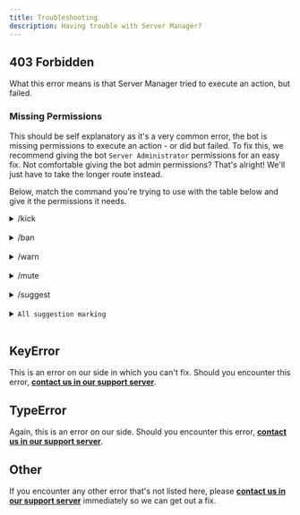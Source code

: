 ```yaml
---
title: Troubleshooting
description: Having trouble with Server Manager?
---
```


## 403 Forbidden

What this error means is that Server Manager tried to execute an action, but failed.

### Missing Permissions
This should be self explanatory as it's a very common error, the bot is missing permissions to execute an action - or did but failed. To fix this, we recommend giving the bot `Server Administrator` permissions for an easy fix. Not comfortable giving the bot admin permissions? That's alright! We'll just have to take the longer route instead. 

Below, match the command you're trying to use with the table below and give it the permissions it needs.

<details className="customdetails">
<summary>/kick</summary>

`Kick Members`

`Send Messages`

`View Channels/Read Messages`

`Read Message History`

`Use External Emojis`

`Embed Links`

</details>
<br/>

<details className="customdetails">
<summary>/ban</summary>

`Ban Members`

`Send Messages`

`View Channels/Read Messages`

`Read Message History`

`Use External Emojis`

`Embed Links`

</details>
<br/>

<details className="customdetails">
<summary>/warn</summary>

`Send Messages`

`View Channels/Read Messages`

`Read Message History`

`Use External Emojis`

`Embed Links`

</details>
<br/>

<details className="customdetails">
<summary>/mute</summary>

`Moderate Members`

`Send Messages`

`View Channels/Read Messages`

`Read Message History`

`Use External Emojis`

`Embed Links`

</details>
<br/>

<details className="customdetails">
<summary>/suggest</summary>

**Access to the suggestions channel**

`Send Messages`

`View Channels/Read Messages`

`Read Message History`

`Use External Emojis`

`Embed Links`

</details>
<br/>

<details className="customdetails">
<summary><code>All suggestion marking</code></summary>

**Access to the suggestions channel**

`Send Messages`

`View Channels/Read Messages`

`Read Message History`

`Use External Emojis`

`Embed Links`

</details>
<br/>

## KeyError
This is an error on our side in which you can't fix. Should you encounter this error, **[contact us in our support server](../support)**.

## TypeError
Again, this is an error on our side. Should you encounter this error, **[contact us in our support server](../support)**.

## Other
If you encounter any other error that's not listed here, please **[contact us in our support server](../support)** immediately so we can get out a fix.
